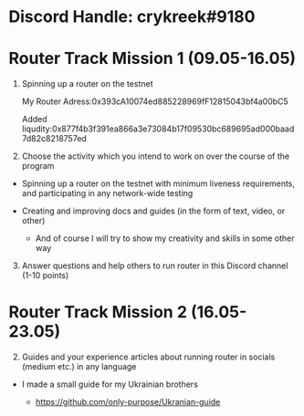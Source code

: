 # Discord Handle: crykreek#9180
# Router Track Mission 1 (09.05-16.05)

1) Spinning up a router on the testnet
 
   My Router Adress:0x393cA10074ed885228969fF12815043bf4a00bC5
   
   Added liqudity:0x877f4b3f391ea866a3e73084b17f09530bc689695ad000baad7d82c8218757ed

2) Choose the activity which you intend to work on over the course of the program
- Spinning up a router on the testnet with minimum liveness requirements, and participating in any network-wide testing
- Creating and improving docs and guides (in the form of text, video, or other)
 
     - And of course I will try to show my creativity and skills in some other way   


3) Answer questions and help others to run router in this Discord channel (1-10 points)

# Router Track Mission 2 (16.05-23.05)

 2. Guides and your experience articles about running router in socials (medium etc.) in any language
   - I made a small guide for my Ukrainian brothers
      
     - https://github.com/only-purpose/Ukranian-guide
  

